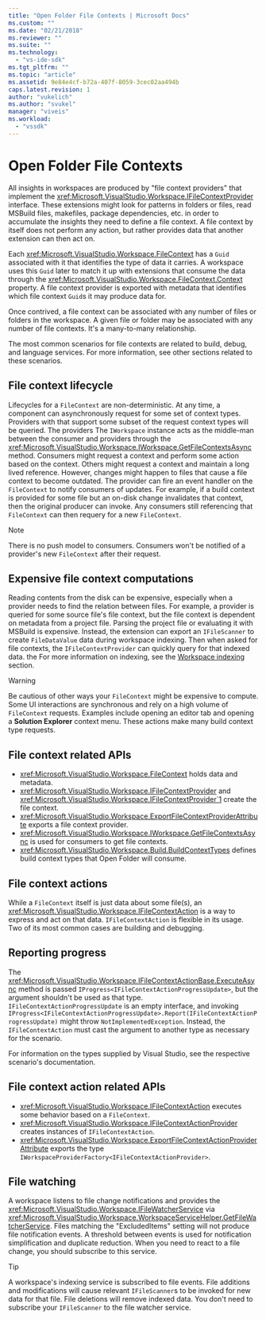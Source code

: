 ```yaml
---
title: "Open Folder File Contexts | Microsoft Docs"
ms.custom: ""
ms.date: "02/21/2018"
ms.reviewer: ""
ms.suite: ""
ms.technology: 
  - "vs-ide-sdk"
ms.tgt_pltfrm: ""
ms.topic: "article"
ms.assetid: 9e84e4cf-b72a-407f-8059-3cec02aa494b
caps.latest.revision: 1
author: "vukelich"
ms.author: "svukel"
manager: "viveis"
ms.workload: 
  - "vssdk"
---
```

# Open Folder File Contexts

All insights in workspaces are produced by "file context providers" that implement the <xref:Microsoft.VisualStudio.Workspace.IFileContextProvider> interface. These extensions might look for patterns in folders or files, read MSBuild files, makefiles, package dependencies, etc. in order to accumulate the insights they need to define a file context. A file context by itself does not perform any action, but rather provides data that another extension can then act on.

Each <xref:Microsoft.VisualStudio.Workspace.FileContext> has a `Guid` associated with it that identifies the type of data it carries. A workspace uses this `Guid` later to match it up with extensions that consume the data through the <xref:Microsoft.VisualStudio.Workspace.FileContext.Context> property. A file context provider is exported with metadata that identifies which file context `Guid`s it may produce data for.

Once contrived, a file context can be associated with any number of files or folders in the workspace. A given file or folder may be associated with any number of file contexts. It's a many-to-many relationship.

The most common scenarios for file contexts are related to build, debug, and language services. For more information, see other sections related to these scenarios.

## File context lifecycle

Lifecycles for a `FileContext` are non-deterministic. At any time, a component can asynchronously request for some set of context types. Providers with that support some subset of the request context types will be queried. The providers The `IWorkspace` instance acts as the middle-man between the consumer and providers through the <xref:Microsoft.VisualStudio.Workspace.IWorkspace.GetFileContextsAsync> method. Consumers might request a context and perform some action based on the context. Others might request a context and maintain a long lived reference. However, changes might happen to files that cause a file context to become outdated. The provider can fire an event handler on the `FileContext` to notify consumers of updates. For example, if a build context is provided for some file but an on-disk change invalidates that context, then the original producer can invoke. Any consumers still referencing that `FileContext` can then requery for a new `FileContext`.

>[!NOTE]
>There is no push model to consumers. Consumers won't be notified of a provider's new `FileContext` after their request.

## Expensive file context computations

Reading contents from the disk can be expensive, especially when a provider needs to find the relation between files. For example, a provider is queried for some source file's file context, but the file context is dependent on metadata from a project file. Parsing the project file or evaluating it with MSBuild is expensive. Instead, the extension can export an `IFileScanner` to create `FileDataValue` data during workspace indexing. Then when asked for file contexts, the `IFileContextProvider` can quickly query for that indexed data. the For more information on indexing, see the [Workspace indexing](#Workspace-indexing) section.

>[!WARNING]
>Be cautious of other ways your `FileContext` might be expensive to compute. Some UI interactions are synchronous and rely on a high volume of `FileContext` requests. Examples include opening an editor tab and opening a **Solution Explorer** context menu. These actions make many build context type requests.

## File context related APIs

- <xref:Microsoft.VisualStudio.Workspace.FileContext> holds data and metadata.
- <xref:Microsoft.VisualStudio.Workspace.IFileContextProvider> and <xref:Microsoft.VisualStudio.Workspace.IFileContextProvider`1> create the file context.
- <xref:Microsoft.VisualStudio.Workspace.ExportFileContextProviderAttribute> exports a file context provider.
- <xref:Microsoft.VisualStudio.Workspace.IWorkspace.GetFileContextsAsync> is used for consumers to get file contexts.
- <xref:Microsoft.VisualStudio.Workspace.Build.BuildContextTypes> defines build context types that Open Folder will consume.

## File context actions

While a `FileContext` itself is just data about some file(s), an <xref:Microsoft.VisualStudio.Workspace.IFileContextAction> is a way to express and act on that data. `IFileContextAction` is flexible in its usage. Two of its most common cases are building and debugging.

## Reporting progress

The <xref:Microsoft.VisualStudio.Workspace.IFileContextActionBase.ExecuteAsync> method is passed `IProgress<IFileContextActionProgressUpdate>`, but the argument shouldn't be used as that type. `IFileContextActionProgressUpdate` is an empty interface, and invoking `IProgress<IFileContextActionProgressUpdate>.Report(IFileContextActionProgressUpdate)` might throw `NotImplementedException`. Instead, the `IFileContextAction` must cast the argument to another type as necessary for the scenario.

For information on the types supplied by Visual Studio, see the respective scenario's documentation.

## File context action related APIs

- <xref:Microsoft.VisualStudio.Workspace.IFileContextAction> executes some behavior based on a `FileContext`.
- <xref:Microsoft.VisualStudio.Workspace.IFileContextActionProvider> creates instances of `IFileContextAction`.
- <xref:Microsoft.VisualStudio.Workspace.ExportFileContextActionProviderAttribute> exports the type `IWorkspaceProviderFactory<IFileContextActionProvider>`.

## File watching

A workspace listens to file change notifications and provides the <xref:Microsoft.VisualStudio.Workspace.IFileWatcherService> via <xref:Microsoft.VisualStudio.Workspace.WorkspaceServiceHelper.GetFileWatcherService>. Files matching the "ExcludedItems" setting will not produce file notification events. A threshold between events is used for notification simplification and duplicate reduction. When you need to react to a file change, you should subscribe to this service.

>[!TIP]
>A workspace's indexing service is subscribed to file events. File additions and modifications will cause relevant `IFileScanner`s to be invoked for new data for that file. File deletions will remove indexed data. You don't need to subscribe your `IFileScanner` to the file watcher service.
